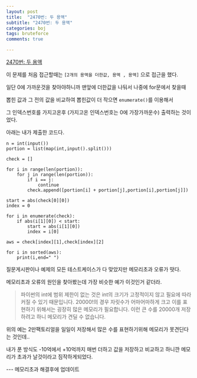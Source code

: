 ```yaml
---
layout: post
title:  "2470번: 두 용액"
subtitle: "2470번: 두 용액"
categories: boj
tags: bruteforce
comments: true

---
```


[2470번: 두 용액](https://www.acmicpc.net/problem/2470)
 
이 문제를 처음 접근할때는 `[2개의 용액을 더한값, 용액 , 용액]` 으로 접근을 했다.

일단 0에 가까운것을 찾아야하니까 맨앞에 더한값을 나둬서 나중에 for문에서 찾을때

뽑힌 값과 그 전의 값을 비교하여 뽑힌값이 더 작으면 `enumerate()`를 이용해서

그 인덱스번호를 가지고온후 (가지고온 인덱스번호는 0에 가장가까운수) 출력하는 것이었다.

아래는 내가 제출한 코드다.

```
n = int(input())
portion = list(map(int,input().split()))

check = []

for i in range(len(portion)):
    for j in range(len(portion)):
        if i == j:
            continue
        check.append([portion[i] + portion[j],portion[i],portion[j]])

start = abs(check[0][0])
index = 0

for i in enumerate(check):
    if abs(i[1][0]) < start:
        start = abs(i[1][0])
        index = i[0]

aws = check[index][1],check[index][2]

for i in sorted(aws):
    print(i,end=" ")
```

질문게시판이나 예제의 모든 테스트케이스가 다 맞았지만 메모리초과 오류가 떳다.

메모리초과 오류의 원인을 찾아봤는데 가장 비슷한 예가 이것인거 같더라.


>파이썬의 int에 범위 제한이 없는 것은 int의 크기가 고정적이지 않고 필요에 따라 커질 수 있기 때문입니다. 
20000!의 경우 자릿수가 어마어마하게 크고 이를 표현하기 위해서는 굉장히 많은 메모리가 필요합니다. 
이런 큰 수를 20000개 저장하려고 하니 메모리가 견딜 수 없습니다.

위의 예는 2만팩토리얼을 일일이 저장해서 많은 수를 표현하기위해 메모리가 못견딘다는 것인데.. 

내가 푼 방식도 -10억에서 +10억까지 매번 더하고 값을 저장하고 비교하고 하니깐 메모리가 초과가 날것이라고 짐작하게되었다.

--- 메모리초과 해결후에 업데이트